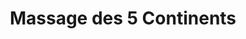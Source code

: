 ---
title: "Massage des 5 Continents"
pic: m5c.jpg
description: Ce soin unique associe différentes méthodes de massage et des huiles naturelles pour offrir une expérience complète de détente et de revitalisation.
benefits:
  - "Détoxifie le corps en profondeur."
  - "Rééquilibre les énergies internes."
  - "Apporte une sensation durable de bien-être global."
price: 80
duration: "1h15"
---